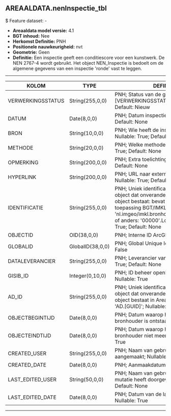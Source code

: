 ﻿## AREAALDATA.nenInspectie_tbl

$ Feature dataset: -

* __Areaaldata model versie:__ 4.1
* __BGT inhoud:__ Nee
* __Herkomst Definitie:__ PNH
* __Positionele nauwkeurigheid:__ nvt
* __Geometrie:__ Geen
* __Definitie:__ Een inspectie geeft een conditiescore voor een kunstwerk. De NEN 2767-4 wordt gebruikt. Het object NEN_Inspectie is bedoelt om de algemene gegevens van een inspectie 'ronde' vast te leggen.

***

|KOLOM                               |TYPE              |DEFINITIE|
|------                              |----              |-----    |
|VERWERKINGSSTATUS                   |String(255,0,0)   |PNH; Status van de gegevens; keuzelijst [VERWERKINGSSTATUS]; Nullable: False; Default: Nieuw|
|DATUM                               |Date(8,0,0)       |PNH; Datum inspectie; Nullable: True; Default: None|
|BRON                                |String(10,0,0)    |PNH; Wie heeft de inspectie uitgevoerd; Nullable: True; Default: None|
|METHODE                             |String(20,0,0)    |PNH; Welke methode is gebruikt; Nullable: True; Default: None|
|OPMERKING                           |String(200,0,0)   |PNH; Extra toelichting; Nullable: True; Default: None|
|HYPERLINK                           |String(200,0,0)   |PNH; URL naar extern document; Nullable: True; Default: None|
|IDENTIFICATIE                       |String(255,0,0)   |PNH; Uniek identificatienummer voor het object dat onveranderlijk is zolang het object bestaat: bevat indien van toepassing BGT/IMKL ID in format 'nl.imgeo/imkl.bronhouderscode.LokaalID' of anders: '00000'.LokaalID; Nullable: True; Default: None|
|OBJECTID                            |OID(38,0,0)       |PNH; Interne ID ArcGIS; Nullable: False|
|GLOBALID                            |GlobalID(38,0,0)  |PNH; Global Unique Identifier; Nullable: False|
|DATALEVERANCIER                     |String(255,0,0)   |PNH; Leverancier van de data; Nullable: True; Default: None|
|GISIB_ID                            |Integer(0,10,0)   |PNH; ID beheer openbare ruimte (GISIB); Nullable: True|
|AD_ID                               |String(255,0,0)   |PNH; Uniek identificatienummer voor het object dat onveranderlijk is zolang het object bestaat in Areaaldata: in format 'AD.[GUID]'; Nullable: False; Default: None|
|OBJECTBEGINTIJD                     |Date(8,0,0)       |PNH; Datum waarop het object bij de bronhouder is ontstaan; Nullable: True|
|OBJECTEINDTIJD                      |Date(8,0,0)       |PNH; Datum waarop het object bij de bronhouder niet meer geldig is; Nullable: True|
|CREATED_USER                        |String(255,0,0)   |PNH; Naam van gebruiker die de rij heeft aangemaakt; Nullable: True; Default: None|
|CREATED_DATE                        |Date(8,0,0)       |PNH; Aanmaakdatum; Nullable: True|
|LAST_EDITED_USER                    |String(50,0,0)    |PNH; Naam van gebruiker die de laatste mutatie heeft doorgevoerd; Nullable: True; Default: None|
|LAST_EDITED_DATE                    |Date(8,0,0)       |PNH; Datum van de laatste mutatie; Nullable: True|

***
